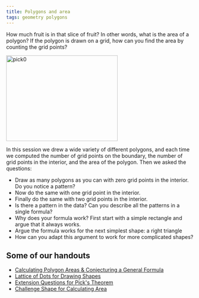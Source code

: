 ```yaml
---
title: Polygons and area
tags: geometry polygons
---
```


How much fruit is in that slice of fruit? In other words, what is the area of a polygon? If the polygon is drawn on a grid, how can you find the area by counting the grid points?

<img class="aligncenter size-medium wp-image-238" src="{{ site.baseurl }}/assets/pick01-300x230.png" alt="pick0" width="300" height="230" /><!--more-->

<p>In this session we drew a wide variety of different polygons, and each time we computed the number of grid points on the boundary, the number of grid points in the interior, and the area of the polygon. Then we asked the questions:</p>
<ul>
<li>Draw as many polygons as you can with zero grid points in the interior. Do you notice a pattern?</li>
<li>Now do the same with one grid point in the interior.</li>
<li>Finally do the same with two grid points in the interior.</li>
<li>Is there a pattern in the data? Can you describe all the patterns in a single formula?</li>
<li>Why does your formula work? First start with a simple rectangle and argue that it always works.</li>
<li>Argue the formula works for the next simplest shape: a right triangle</li>
<li>How can you adapt this argument to work for more complicated shapes?</li>
</ul>

## Some of our handouts
<ul>
<li><a href="{{ site.bmc-handouts-base }}/picks-polygons.pdf">Calculating Polygon Areas &amp; Conjecturing a General Formula</a></li>
<li><a href="{{ site.bmc-handouts-base }}/picks-squaredots.pdf">Lattice of Dots for Drawing Shapes</a></li>
<li><a href="{{ site.bmc-handouts-base }}/picks-extensions.pdf">Extension Questions for Pick's Theorem</a></li>
<li><a href="{{ site.bmc-handouts-base }}/picks-challenge.pdf">Challenge Shape for Calculating Area</a></li>
</ul>
